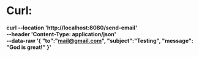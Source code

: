 # Curl:

**curl --location 'http://localhost:8080/send-email' \
--header 'Content-Type: application/json' \
--data-raw '{
"to":"mail@gmail.com",
"subject":"Testing",
"message": "God is great!"
}'**